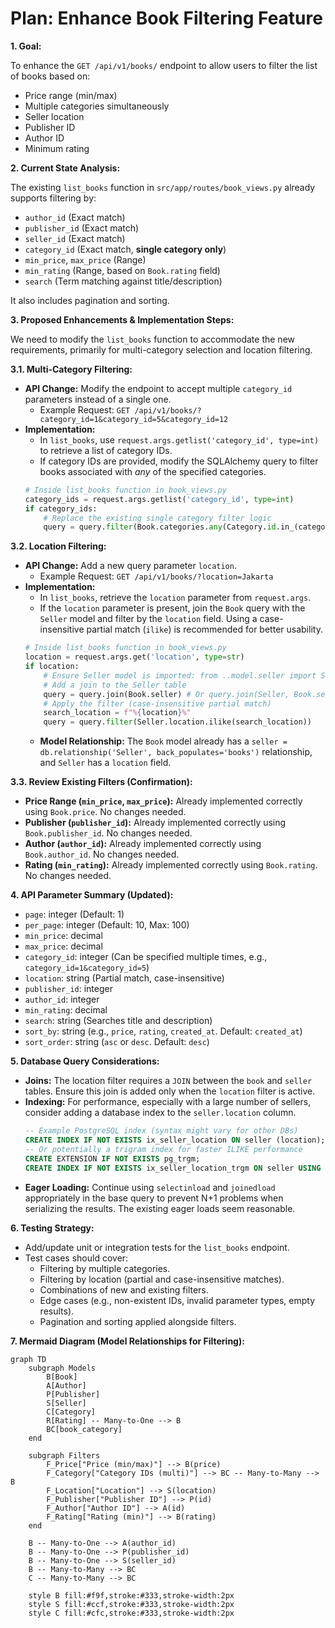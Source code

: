 # Plan: Enhance Book Filtering Feature

**1. Goal:**

To enhance the `GET /api/v1/books/` endpoint to allow users to filter the list of books based on:

- Price range (min/max)
- Multiple categories simultaneously
- Seller location
- Publisher ID
- Author ID
- Minimum rating

**2. Current State Analysis:**

The existing `list_books` function in `src/app/routes/book_views.py` already supports filtering by:

- `author_id` (Exact match)
- `publisher_id` (Exact match)
- `seller_id` (Exact match)
- `category_id` (Exact match, **single category only**)
- `min_price`, `max_price` (Range)
- `min_rating` (Range, based on `Book.rating` field)
- `search` (Term matching against title/description)

It also includes pagination and sorting.

**3. Proposed Enhancements & Implementation Steps:**

We need to modify the `list_books` function to accommodate the new requirements, primarily for multi-category selection and location filtering.

**3.1. Multi-Category Filtering:**

- **API Change:** Modify the endpoint to accept multiple `category_id` parameters instead of a single one.
  - Example Request: `GET /api/v1/books/?category_id=1&category_id=5&category_id=12`
- **Implementation:**
  - In `list_books`, use `request.args.getlist('category_id', type=int)` to retrieve a list of category IDs.
  - If category IDs are provided, modify the SQLAlchemy query to filter books associated with _any_ of the specified categories.
  ```python
  # Inside list_books function in book_views.py
  category_ids = request.args.getlist('category_id', type=int)
  if category_ids:
      # Replace the existing single category filter logic
      query = query.filter(Book.categories.any(Category.id.in_(category_ids)))
  ```

**3.2. Location Filtering:**

- **API Change:** Add a new query parameter `location`.
  - Example Request: `GET /api/v1/books/?location=Jakarta`
- **Implementation:**
  - In `list_books`, retrieve the `location` parameter from `request.args`.
  - If the `location` parameter is present, join the `Book` query with the `Seller` model and filter by the `location` field. Using a case-insensitive partial match (`ilike`) is recommended for better usability.
  ```python
  # Inside list_books function in book_views.py
  location = request.args.get('location', type=str)
  if location:
      # Ensure Seller model is imported: from ..model.seller import Seller
      # Add a join to the Seller table
      query = query.join(Book.seller) # Or query.join(Seller, Book.seller_id == Seller.id)
      # Apply the filter (case-insensitive partial match)
      search_location = f"%{location}%"
      query = query.filter(Seller.location.ilike(search_location))
  ```
  - **Model Relationship:** The `Book` model already has a `seller = db.relationship('Seller', back_populates='books')` relationship, and `Seller` has a `location` field.

**3.3. Review Existing Filters (Confirmation):**

- **Price Range (`min_price`, `max_price`):** Already implemented correctly using `Book.price`. No changes needed.
- **Publisher (`publisher_id`):** Already implemented correctly using `Book.publisher_id`. No changes needed.
- **Author (`author_id`):** Already implemented correctly using `Book.author_id`. No changes needed.
- **Rating (`min_rating`):** Already implemented correctly using `Book.rating`. No changes needed.

**4. API Parameter Summary (Updated):**

- `page`: integer (Default: 1)
- `per_page`: integer (Default: 10, Max: 100)
- `min_price`: decimal
- `max_price`: decimal
- `category_id`: integer (Can be specified multiple times, e.g., `category_id=1&category_id=5`)
- `location`: string (Partial match, case-insensitive)
- `publisher_id`: integer
- `author_id`: integer
- `min_rating`: decimal
- `search`: string (Searches title and description)
- `sort_by`: string (e.g., `price`, `rating`, `created_at`. Default: `created_at`)
- `sort_order`: string (`asc` or `desc`. Default: `desc`)

**5. Database Query Considerations:**

- **Joins:** The location filter requires a `JOIN` between the `book` and `seller` tables. Ensure this join is added only when the `location` filter is active.
- **Indexing:** For performance, especially with a large number of sellers, consider adding a database index to the `seller.location` column.
  ```sql
  -- Example PostgreSQL index (syntax might vary for other DBs)
  CREATE INDEX IF NOT EXISTS ix_seller_location ON seller (location);
  -- Or potentially a trigram index for faster ILIKE performance
  CREATE EXTENSION IF NOT EXISTS pg_trgm;
  CREATE INDEX IF NOT EXISTS ix_seller_location_trgm ON seller USING gin (location gin_trgm_ops);
  ```
- **Eager Loading:** Continue using `selectinload` and `joinedload` appropriately in the base query to prevent N+1 problems when serializing the results. The existing eager loads seem reasonable.

**6. Testing Strategy:**

- Add/update unit or integration tests for the `list_books` endpoint.
- Test cases should cover:
  - Filtering by multiple categories.
  - Filtering by location (partial and case-insensitive matches).
  - Combinations of new and existing filters.
  - Edge cases (e.g., non-existent IDs, invalid parameter types, empty results).
  - Pagination and sorting applied alongside filters.

**7. Mermaid Diagram (Model Relationships for Filtering):**

```mermaid
graph TD
    subgraph Models
        B[Book]
        A[Author]
        P[Publisher]
        S[Seller]
        C[Category]
        R[Rating] -- Many-to-One --> B
        BC[book_category]
    end

    subgraph Filters
        F_Price["Price (min/max)"] --> B(price)
        F_Category["Category IDs (multi)"] --> BC -- Many-to-Many --> B
        F_Location["Location"] --> S(location)
        F_Publisher["Publisher ID"] --> P(id)
        F_Author["Author ID"] --> A(id)
        F_Rating["Rating (min)"] --> B(rating)
    end

    B -- Many-to-One --> A(author_id)
    B -- Many-to-One --> P(publisher_id)
    B -- Many-to-One --> S(seller_id)
    B -- Many-to-Many --> BC
    C -- Many-to-Many --> BC

    style B fill:#f9f,stroke:#333,stroke-width:2px
    style S fill:#ccf,stroke:#333,stroke-width:2px
    style C fill:#cfc,stroke:#333,stroke-width:2px
```
